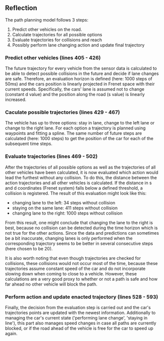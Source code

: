 ## Reflection

The path planning model follows 3 steps:
1. Predict other vehicles on the road.
2. Calculate trajectories for all possible options
3. Evaluate trajectories for collisions and reach
4. Possibly perform lane changing action and update final trajectory

### Predict other vehicles (lines 405 - 426)
The future trajectory for every vehicle from the sensor data is calculated to be able to detect possible collisions in the future and decide if lane changes are safe.
Therefore, an evaluation horizon is defined (here: 1000 steps of 50ms) and the cars position is linearly projected in Frenet space with their current speeds.
Specifically, the cars' lane is assumed not to change (constant d value) and the position along the road (s value) is linearly increased.

### Caculate possible trajectories (lines 429 - 467)
The vehicle has up to three options: stay in lane, change to the left lane or change to the right lane. For each option a trajectory is planned using waypoints and fitting a spline. The same number of future steps are calculated (here: 1000 steps) to get the position of the car for each of the subsequent time steps.

### Evaluate trajectories (lines 469 - 502)
After the trajectories of all possible options as well as the trajectories of all other vehicles have been calculated, it is now evaluated which action would lead the furthest without any collision.
To do this, the distance between the action trajectories and all other vehicles is calculated. If the distance in s and d coordinates (Frenet system) falls below a defined threshold, a collision is registered.
The result of this evaluation might look like this:  
* changing lane to the left: 34 steps without collision
* staying on the same lane: 411 steps without collision
* changing lane to the right: 1000 steps without collision

From this result, one might conclude that changing the lane to the right is best, because no collision can be detected during the time horizon which is not true for the other actions. Since the data and predictions can sometimes be a bit inaccurate, changing lanes is only performed when the corresponding trajectory seems to be better in several consecutive steps (here chosen to be 20).

It is also worth noting that even though trajectories are checked for collisions, these collisions would not occur most of the time, because these trajectories assume constant speed of the car and do not incorporate slowing down when coming to close to a vehicle. However, these calculations are a very good proxy to whether or not a path is safe and how far ahead no other vehicle will block the path.

### Perform action and update enacted trajectory (lines 528 - 593)
Finally, the decision from the evaluation step is carried out and the car's trajectories points are updated with the newest information. Additionally to managing the car's current state ('performing lane change', 'staying in line'), this part also manages speed changes in case all paths are currently blocked, or if the road ahead of the vehicle is free for the car to speed up again.
